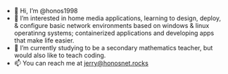 - 👋 Hi, I’m @honos1998
- 👀 I’m interested in home media applications, learning to design, deploy, & configure basic network environments based on windows & linux operatinng systems; containerized applications and developing apps that make life easier.
- 🌱 I’m currently studying to be a secondary mathematics teacher, but would also like to teach coding.
- 📫 You can reach me at jerry@honosnet.rocks

<!---
honos1998/honos1998 is a ✨ special ✨ repository because its `README.md` (this file) appears on your GitHub profile.
You can click the Preview link to take a look at your changes.
--->
